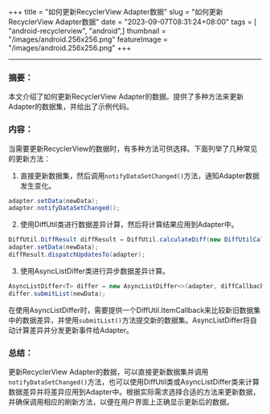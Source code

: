 +++
title = "如何更新RecyclerView Adapter数据"
slug = "如何更新RecyclerView Adapter数据"
date = "2023-09-07T08:31:24+08:00"
tags = [ "android-recyclerview", "android",]
thumbnail = "/images/android.256x256.png"
featureImage = "/images/android.256x256.png"
+++


---

### 摘要：

本文介绍了如何更新RecyclerView Adapter的数据。提供了多种方法来更新Adapter的数据集，并给出了示例代码。

### 内容：

当需要更新RecyclerView的数据时，有多种方法可供选择。下面列举了几种常见的更新方法：

1. 直接更新数据集，然后调用`notifyDataSetChanged()`方法，通知Adapter数据发生变化。

```java
adapter.setData(newData);
adapter.notifyDataSetChanged();
```

2. 使用DiffUtil类进行数据差异计算，然后将计算结果应用到Adapter中。

```java
DiffUtil.DiffResult diffResult = DiffUtil.calculateDiff(new DiffUtilCallback(oldData, newData));
adapter.setData(newData);
diffResult.dispatchUpdatesTo(adapter);
```

3. 使用AsyncListDiffer类进行异步数据差异计算。

```java
AsyncListDiffer<T> differ = new AsyncListDiffer<>(adapter, diffCallback);
differ.submitList(newData);
```

在使用AsyncListDiffer时，需要提供一个DiffUtil.ItemCallback来比较新旧数据集中的数据差异，并使用`submitList()`方法提交新的数据集。AsyncListDiffer将自动计算差异并分发更新事件给Adapter。

### 总结：

更新RecyclerView Adapter的数据，可以直接更新数据集并调用`notifyDataSetChanged()`方法，也可以使用DiffUtil类或AsyncListDiffer类来计算数据差异并将差异应用到Adapter中。根据实际需求选择合适的方法来更新数据，并确保调用相应的刷新方法，以便在用户界面上正确显示更新后的数据。



